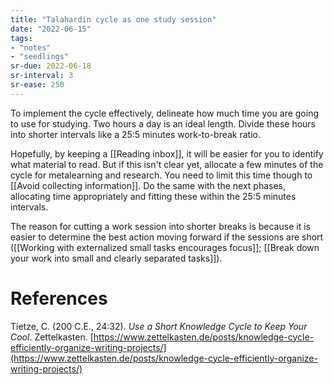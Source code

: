 ```yaml
---
title: "Talahardin cycle as one study session"
date: "2022-06-15"
tags:
- "notes"
- "seedlings"
sr-due: 2022-06-18
sr-interval: 3
sr-ease: 250
---
```


To implement the cycle effectively, delineate how much time you are going to use for studying. Two hours a day is an ideal length. Divide these hours into shorter intervals like a 25:5 minutes work-to-break ratio.

Hopefully, by keeping a [[Reading inbox]], it will be easier for you to identify what material to read. But if this isn't clear yet, allocate a few minutes of the cycle for metalearning and research. You need to limit this time though to [[Avoid collecting information]]. Do the same with the next phases, allocating time appropriately and fitting these within the 25:5 minutes intervals.

The reason for cutting a work session into shorter breaks is because it is easier to determine the best action moving forward if the sessions are short ([[Working with externalized small tasks encourages focus]]; [[Break down your work into small and clearly separated tasks]]).

# References

Tietze, C. (200 C.E., 24:32). *Use a Short Knowledge Cycle to Keep Your Cool*. Zettelkasten. [https://www.zettelkasten.de/posts/knowledge-cycle-efficiently-organize-writing-projects/](https://www.zettelkasten.de/posts/knowledge-cycle-efficiently-organize-writing-projects/)
